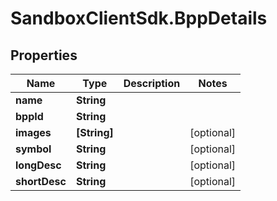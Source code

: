 # SandboxClientSdk.BppDetails

## Properties
Name | Type | Description | Notes
------------ | ------------- | ------------- | -------------
**name** | **String** |  | 
**bppId** | **String** |  | 
**images** | **[String]** |  | [optional] 
**symbol** | **String** |  | [optional] 
**longDesc** | **String** |  | [optional] 
**shortDesc** | **String** |  | [optional] 
